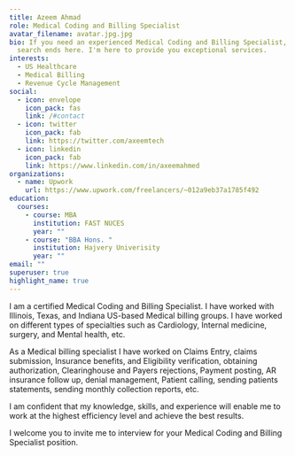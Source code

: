 ```yaml
---
title: Azeem Ahmad
role: Medical Coding and Billing Specialist
avatar_filename: avatar.jpg.jpg
bio: If you need an experienced Medical Coding and Billing Specialist, so your
  search ends here. I'm here to provide you exceptional services.
interests:
  - US Healthcare
  - Medical Billing
  - Revenue Cycle Management
social:
  - icon: envelope
    icon_pack: fas
    link: /#contact
  - icon: twitter
    icon_pack: fab
    link: https://twitter.com/axeemtech
  - icon: linkedin
    icon_pack: fab
    link: https://www.linkedin.com/in/axeemahmed
organizations:
  - name: Upwork
    url: https://www.upwork.com/freelancers/~012a9eb37a1785f492
education:
  courses:
    - course: MBA
      institution: FAST NUCES
      year: ""
    - course: "BBA Hons. "
      institution: Hajvery Univerisity
      year: ""
email: ""
superuser: true
highlight_name: true
---
```

<!--StartFragment-->

I am a certified Medical Coding and Billing Specialist. I have worked with Illinois, Texas, and Indiana US-based Medical billing groups. I have worked on different types of specialties such as Cardiology, Internal medicine, surgery, and Mental health, etc. 

As a Medical billing specialist I have worked on Claims Entry, claims submission, Insurance benefits, and Eligibility verification, obtaining authorization, Clearinghouse and Payers rejections, Payment posting, AR insurance follow up, denial management, Patient calling, sending patients statements, sending monthly collection reports, etc. 

I am confident that my knowledge, skills, and experience will enable me to work at the highest efficiency level and achieve the best results.

I welcome you to invite me to interview for your Medical Coding and Billing Specialist position.

<!--EndFragment-->